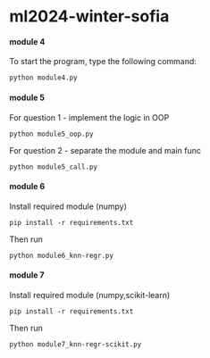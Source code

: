 # ml2024-winter-sofia
#### module 4
To start the program, type the following command:
```
python module4.py
```

#### module 5
For question 1 - implement the logic in OOP
```
python module5_oop.py
```

For question 2 - separate the module and main func
```
python module5_call.py
```

#### module 6
Install required module (numpy)
```
pip install -r requirements.txt 
```
Then run

```
python module6_knn-regr.py
``` 

#### module 7
Install required module (numpy,scikit-learn)
```
pip install -r requirements.txt 
```
Then run

```
python module7_knn-regr-scikit.py
``` 
